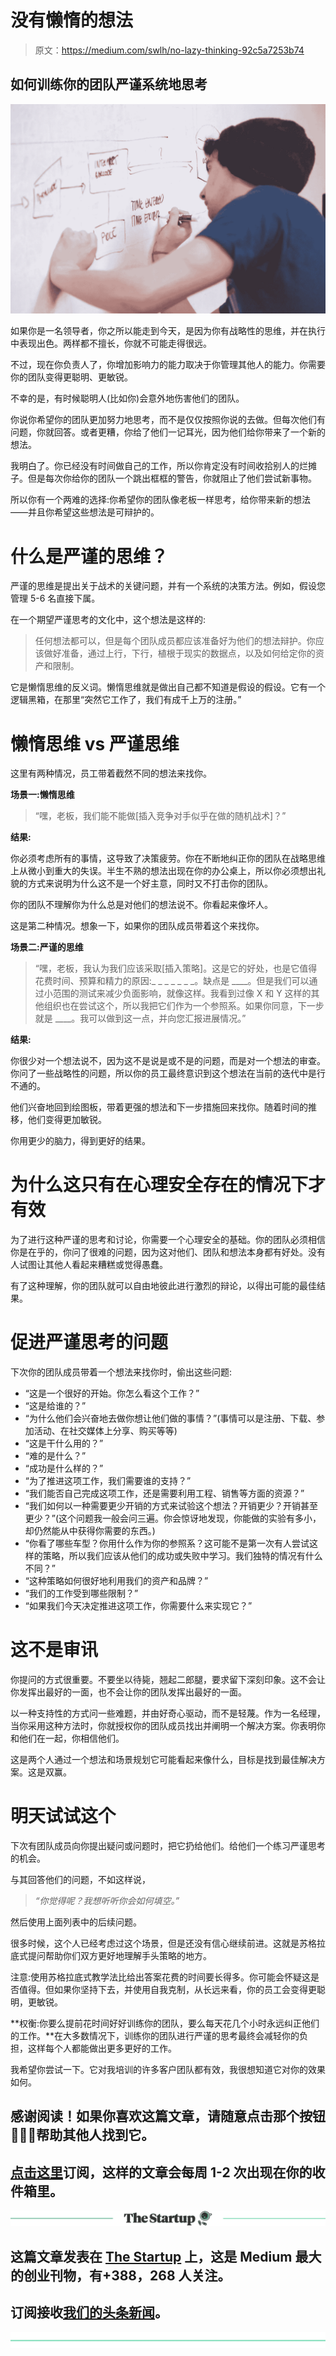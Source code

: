 # 没有懒惰的想法

> 原文：<https://medium.com/swlh/no-lazy-thinking-92c5a7253b74>

## 如何训练你的团队严谨系统地思考

![](img/6652cec6d1912dab0ab0dc6b9ac7c08e.png)

如果你是一名领导者，你之所以能走到今天，是因为你有战略性的思维，并在执行中表现出色。两样都不擅长，你就不可能走得很远。

不过，现在你负责人了，你增加影响力的能力取决于你管理其他人的能力。你需要你的团队变得更聪明、更敏锐。

不幸的是，有时候聪明人(比如你)会意外地伤害他们的团队。

你说你希望你的团队更加努力地思考，而不是仅仅按照你说的去做。但每次他们有问题，你就回答。或者更糟，你给了他们一记耳光，因为他们给你带来了一个新的想法。

我明白了。你已经没有时间做自己的工作，所以你肯定没有时间收拾别人的烂摊子。但是每次你给你的团队一个跳出框框的警告，你就阻止了他们尝试新事物。

所以你有一个两难的选择:你希望你的团队像老板一样思考，给你带来新的想法——并且你希望这些想法是可辩护的。

# 什么是严谨的思维？

严谨的思维是提出关于战术的关键问题，并有一个系统的决策方法。例如，假设您管理 5-6 名直接下属。

在一个期望严谨思考的文化中，这个想法是这样的:

> 任何想法都可以，但是每个团队成员都应该准备好为他们的想法辩护。你应该做好准备，通过上行，下行，植根于现实的数据点，以及如何给定你的资产和限制。

它是懒惰思维的反义词。懒惰思维就是做出自己都不知道是假设的假设。它有一个逻辑黑箱，在那里“突然它工作了，我们有成千上万的注册。”

# 懒惰思维 vs 严谨思维

这里有两种情况，员工带着截然不同的想法来找你。

**场景一:懒惰思维**

> “嘿，老板，我们能不能做[插入竞争对手似乎在做的随机战术]？”

**结果:**

你必须考虑所有的事情，这导致了决策疲劳。你在不断地纠正你的团队在战略思维上从微小到重大的失误。半生不熟的想法出现在你的办公桌上，所以你必须想出礼貌的方式来说明为什么这不是一个好主意，同时又不打击你的团队。

你的团队不理解你为什么总是对他们的想法说不。你看起来像坏人。

这是第二种情况。想象一下，如果你的团队成员带着这个来找你。

**场景二:严谨的思维**

> “嘿，老板，我认为我们应该采取[插入策略]。这是它的好处，也是它值得花费时间、预算和精力的原因:_ _ _ _ _ _ _。缺点是 ____。但是我们可以通过小范围的测试来减少负面影响，就像这样。我看到过像 X 和 Y 这样的其他组织也在尝试这个，所以我把它们作为一个参照系。如果你同意，下一步就是 ____。我可以做到这一点，并向您汇报进展情况。”

**结果:**

你很少对一个想法说不，因为这不是说是或不是的问题，而是对一个想法的审查。你问了一些战略性的问题，所以你的员工最终意识到这个想法在当前的迭代中是行不通的。

他们兴奋地回到绘图板，带着更强的想法和下一步措施回来找你。随着时间的推移，他们变得更加敏锐。

你用更少的脑力，得到更好的结果。

# 为什么这只有在心理安全存在的情况下才有效

为了进行这种严谨的思考和讨论，你需要一个心理安全的基础。你的团队必须相信你是在乎的，你问了很难的问题，因为这对他们、团队和想法本身都有好处。没有人试图让其他人看起来糟糕或觉得愚蠢。

有了这种理解，你的团队就可以自由地彼此进行激烈的辩论，以得出可能的最佳结果。

# 促进严谨思考的问题

下次你的团队成员带着一个想法来找你时，偷出这些问题:

*   “这是一个很好的开始。你怎么看这个工作？”
*   “这是给谁的？”
*   “为什么他们会兴奋地去做你想让他们做的事情？”(事情可以是注册、下载、参加活动、在社交媒体上分享、购买等等)
*   “这是干什么用的？”
*   “难的是什么？”
*   “成功是什么样的？”
*   “为了推进这项工作，我们需要谁的支持？”
*   “我们能否自己完成这项工作，还是需要利用工程、销售等方面的资源？”
*   “我们如何以一种需要更少开销的方式来试验这个想法？开销更少？开销甚至更少？”(这个问题我一般会问三遍。你会惊讶地发现，你能做的实验有多小，却仍然能从中获得你需要的东西。)
*   “你看了哪些车型？你用什么作为你的参照系？这可能不是第一次有人尝试这样的策略，所以我们应该从他们的成功或失败中学习。我们独特的情况有什么不同？”
*   “这种策略如何很好地利用我们的资产和品牌？”
*   “我们的工作受到哪些限制？”
*   “如果我们今天决定推进这项工作，你需要什么来实现它？”

# 这不是审讯

你提问的方式很重要。不要坐以待毙，翘起二郎腿，要求留下深刻印象。这不会让你发挥出最好的一面，也不会让你的团队发挥出最好的一面。

以一种支持性的方式问一些难题，并由好奇心驱动，而不是轻蔑。作为一名经理，当你采用这种方法时，你就授权你的团队成员找出并阐明一个解决方案。你表明你和他们在一起，你相信他们。

这是两个人通过一个想法和场景规划它可能看起来像什么，目标是找到最佳解决方案。这是双赢。

# 明天试试这个

下次有团队成员向你提出疑问或问题时，把它扔给他们。给他们一个练习严谨思考的机会。

与其回答他们的问题，不如这样说，

> *“你觉得呢？我想听听你会如何填空。”*

然后使用上面列表中的后续问题。

很多时候，这个人已经考虑过这个场景，但是还没有信心继续前进。这就是苏格拉底式提问帮助你们双方更好地理解手头策略的地方。

注意:使用苏格拉底式教学法比给出答案花费的时间要长得多。你可能会怀疑这是否值得。但如果你坚持下去，并使用自我克制，从长远来看，你的员工会变得更聪明，更敏锐。

**权衡:你要么提前花时间好好训练你的团队，要么每天花几个小时永远纠正他们的工作。**在大多数情况下，训练你的团队进行严谨的思考最终会减轻你的负担，这样每个人都能做出更多更好的工作。

我希望你尝试一下。它对我培训的许多客户团队都有效，我很想知道它对你的效果如何。

## 感谢阅读！如果你喜欢这篇文章，请随意点击那个按钮👏👏👏帮助其他人找到它。

## [点击这里](https://www.weskao.com/subscribe)订阅，这样的文章会每周 1-2 次出现在你的收件箱里。

[![](img/308a8d84fb9b2fab43d66c117fcc4bb4.png)](https://medium.com/swlh)

## 这篇文章发表在 [The Startup](https://medium.com/swlh) 上，这是 Medium 最大的创业刊物，有+388，268 人关注。

## 订阅接收[我们的头条新闻](http://growthsupply.com/the-startup-newsletter/)。

[![](img/b0164736ea17a63403e660de5dedf91a.png)](https://medium.com/swlh)
